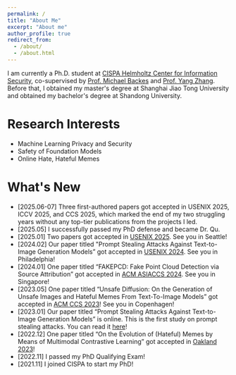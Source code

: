 ```yaml
---
permalink: /
title: "About Me"
excerpt: "About me"
author_profile: true
redirect_from: 
  - /about/
  - /about.html
---
```

I am currently a Ph.D. student at [CISPA Helmholtz Center for Information Security](https://cispa.de/en), co-supervised by [Prof. Michael Backes](https://cispa.de/en/about/director-page) and [Prof. Yang Zhang](https://yangzhangalmo.github.io/). Before that, I obtained my master's degree at Shanghai Jiao Tong University and obtained my bachelor's degree at Shandong University.

Research Interests
======
- Machine Learning Privacy and Security
- Safety of Foundation Models
- Online Hate, Hateful Memes

What's New
======
- [2025.06-07] Three first-authored papers got accepted in USENIX 2025, ICCV 2025, and CCS 2025, which marked the end of my two struggling years without any top-tier publications from the projects I led. 
- [2025.05] I successfully passed my PhD defense and became Dr. Qu.
- [2025.01] Two papers got accepted in [USENIX 2025](https://www.usenix.org/conference/usenixsecurity25). See you in Seattle!
- [2024.02] Our paper titled "Prompt Stealing Attacks Against Text-to-Image Generation Models” got accepted in [USENIX 2024](https://www.usenix.org/conference/usenixsecurity24). See you in Philadelphia!
- [2024.01] One paper titled “FAKEPCD: Fake Point Cloud Detection via Source Attribution” got accepted in [ACM ASIACCS 2024](https://asiaccs2024.sutd.edu.sg/). See you in Singapore!
- [2023.05] One paper titled “Unsafe Diffusion: On the Generation of Unsafe Images and Hateful Memes From Text-To-Image Models” got accepted in [ACM CCS 2023](https://www.sigsac.org/ccs/CCS2023/)! See you in Copenhagen!
- [2023.01] Our paper titled “Prompt Stealing Attacks Against Text-to-Image Generation Models” is online. This is the first study on prompt stealing attacks. You can read it [here](https://arxiv.org/abs/2302.09923)!
- [2022.12] One paper titled “On the Evolution of (Hateful) Memes by Means of Multimodal Contrastive Learning” got accepted in [Oakland 2023](https://www.ieee-security.org/TC/SP2023/)!
- [2022.11] I passed my PhD Qualifying Exam!
- [2021.11] I joined CISPA to start my PhD!
